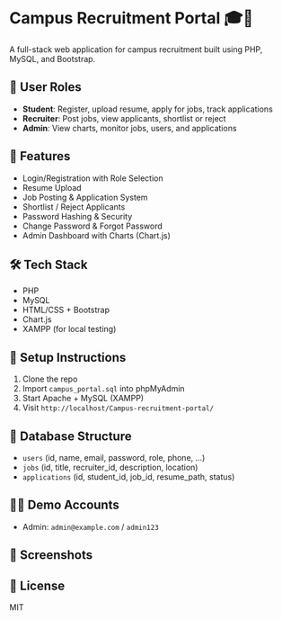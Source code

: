 # Campus Recruitment Portal 🎓💼

A full-stack web application for campus recruitment built using PHP, MySQL, and Bootstrap.

## 👥 User Roles
- **Student**: Register, upload resume, apply for jobs, track applications
- **Recruiter**: Post jobs, view applicants, shortlist or reject
- **Admin**: View charts, monitor jobs, users, and applications

## 🔐 Features
- Login/Registration with Role Selection
- Resume Upload
- Job Posting & Application System
- Shortlist / Reject Applicants
- Password Hashing & Security
- Change Password & Forgot Password
- Admin Dashboard with Charts (Chart.js)

## 🛠 Tech Stack
- PHP
- MySQL
- HTML/CSS + Bootstrap
- Chart.js
- XAMPP (for local testing)

## 🧪 Setup Instructions
1. Clone the repo
2. Import `campus_portal.sql` into phpMyAdmin
3. Start Apache + MySQL (XAMPP)
4. Visit `http://localhost/Campus-recruitment-portal/`

## 📂 Database Structure
- `users` (id, name, email, password, role, phone, ...)
- `jobs` (id, title, recruiter_id, description, location)
- `applications` (id, student_id, job_id, resume_path, status)

## 🙋‍♂️ Demo Accounts
- Admin: `admin@example.com` / `admin123`

## 📸 Screenshots



## 📄 License
MIT
